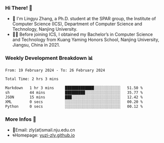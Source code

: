 ### Hi There! 👋 
- 🐳 I'm Lingyu Zhang, a Ph.D. student at the SPAR group, the Institute of Computer Science (ICS), Department of Computer Science and Technology, Nanjing University.
- 🧑‍🎓 Before joining ICS, I obtained my Bachelor’s in Computer Science and Technology from Kuang Yaming Honors School, Nanjing University, Jiangsu, China in 2021.

### Weekly Development Breakdown :bar_chart:

<!--START_SECTION:waka-->

```txt
From: 19 February 2024 - To: 26 February 2024

Total Time: 2 hrs 3 mins

Markdown   1 hr 3 mins     █████████████░░░░░░░░░░░░   51.50 %
sh         44 mins         █████████░░░░░░░░░░░░░░░░   35.77 %
JSON       15 mins         ███░░░░░░░░░░░░░░░░░░░░░░   12.42 %
XML        0 secs          ░░░░░░░░░░░░░░░░░░░░░░░░░   00.20 %
Python     0 secs          ░░░░░░░░░░░░░░░░░░░░░░░░░   00.12 %
```

<!--END_SECTION:waka-->

<!--
### Github Contributions :octocat:

![](https://raw.githubusercontent.com/yuzi-zly/yuzi-zly/output/github-contribution-grid-snake.svg)              
-->

### More Infos 📖

- 📧Email: zly(at)smail.nju.edu.cn
- 🌀Homepage: [yuzi-zly.github.io](https://yuzi-zly.github.io/)
